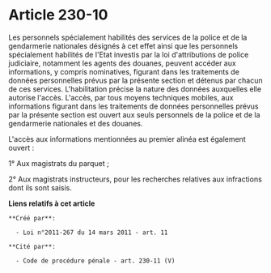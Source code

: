 # Article 230-10

Les personnels spécialement habilités des services de la police et de la gendarmerie nationales désignés à cet effet ainsi
que les personnels spécialement habilités de l'Etat investis par la loi d'attributions de police judiciaire, notamment les
agents des douanes, peuvent accéder aux informations, y compris nominatives, figurant dans les traitements de données
personnelles prévus par la présente section et détenus par chacun de ces services. L'habilitation précise la nature des
données auxquelles elle autorise l'accès. L'accès, par tous moyens techniques mobiles, aux informations figurant dans les
traitements de données personnelles prévus par la présente section est ouvert aux seuls personnels de la police et de la
gendarmerie nationales et des douanes. 

L'accès aux informations mentionnées au premier alinéa est également ouvert : 

1° Aux magistrats du parquet ; 

2° Aux magistrats instructeurs, pour les recherches relatives aux infractions dont ils sont saisis.

**Liens relatifs à cet article**

	**Créé par**:

	  - Loi n°2011-267 du 14 mars 2011 - art. 11

	**Cité par**:

	  - Code de procédure pénale - art. 230-11 (V)
